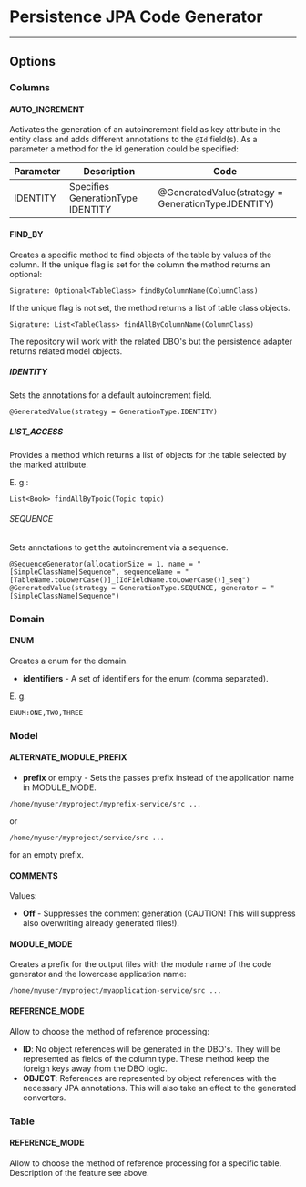 # Persistence JPA Code Generator
---

## Options

### Columns

#### AUTO_INCREMENT

Activates the generation of an autoincrement field as key attribute in the entity class and adds different annotations
to the ``@Id`` field(s). As a parameter a method for the id generation could be specified:

|Parameter|Description|Code|
|---------|-----------|----|
|IDENTITY |Specifies GenerationType IDENTITY|@GeneratedValue(strategy = GenerationType.IDENTITY)|

#### FIND_BY

Creates a specific method to find objects of the table by values of the column. If the unique flag is set for the column
the method returns an optional:

```
Signature: Optional<TableClass> findByColumnName(ColumnClass)
```

If the unique flag is not set, the method returns a list of table class objects.

```
Signature: List<TableClass> findAllByColumnName(ColumnClass)
```

The repository will work with the related DBO's but the persistence adapter returns related model objects.

##### IDENTITY

Sets the annotations for a default autoincrement field.

```
@GeneratedValue(strategy = GenerationType.IDENTITY)
```

##### LIST_ACCESS

Provides a method which returns a list of objects for the table selected by the marked attribute.

E. g.: 
```
List<Book> findAllByTpoic(Topic topic)
```

###### SEQUENCE

Sets annotations to get the autoincrement via a sequence.

```
@SequenceGenerator(allocationSize = 1, name = "[SimpleClassName]Sequence", sequenceName = "[TableName.toLowerCase()]_[IdFieldName.toLowerCase()]_seq")
@GeneratedValue(strategy = GenerationType.SEQUENCE, generator = "[SimpleClassName]Sequence")
```


### Domain

#### ENUM

Creates a enum for the domain.

* **identifiers** - A set of identifiers for the enum (comma separated).

E. g.

```
ENUM:ONE,TWO,THREE
```


### Model

#### ALTERNATE_MODULE_PREFIX

* **prefix** or empty - Sets the passes prefix instead of the application name in MODULE_MODE.

```
/home/myuser/myproject/myprefix-service/src ...
```
or
```
/home/myuser/myproject/service/src ...
```
for an empty prefix.

#### COMMENTS

Values: 
* **Off** - Suppresses the comment generation (CAUTION! This will suppress also overwriting already generated files!).

#### MODULE_MODE

Creates a prefix for the output files with the module name of the code generator and the lowercase application name:

```
/home/myuser/myproject/myapplication-service/src ...
```

#### REFERENCE_MODE

Allow to choose the method of reference processing:

* **ID**: No object references will be generated in the DBO's. They will be represented as fields of the column type.
These method keep the foreign keys away from the DBO logic.
* **OBJECT**: References are represented by object references with the necessary JPA annotations. This will also take an
effect to the generated converters.


### Table

#### REFERENCE_MODE

Allow to choose the method of reference processing for a specific table. Description of the feature see above.
